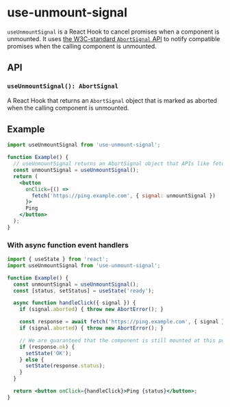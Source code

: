 # use-unmount-signal

`useUnmountSignal` is a React Hook to cancel promises when a component is unmounted. It uses [the W3C-standard `AbortSignal` API](https://dom.spec.whatwg.org/#interface-AbortSignal) to notify compatible promises when the calling component is unmounted.

## API

### `useUnmountSignal(): AbortSignal`

A React Hook that returns an `AbortSignal` object that is marked as aborted when the calling component is unmounted.

## Example

```jsx
import useUnmountSignal from 'use-unmount-signal';

function Example() {
  // useUnmountSignal returns an AbortSignal object that APIs like fetch accept
  const unmountSignal = useUnmountSignal();
  return (
    <button
      onClick={() =>
        fetch('https://ping.example.com', { signal: unmountSignal })
      }>
      Ping
    </button>
  );
}
```

### With async function event handlers

```jsx
import { useState } from 'react';
import useUnmountSignal from 'use-unmount-signal';

function Example() {
  const unmountSignal = useUnmountSignal();
  const [status, setStatus] = useState('ready');

  async function handleClick({ signal }) {
    if (signal.aborted) { throw new AbortError(); }

    const response = await fetch('https://ping.example.com', { signal });
    if (signal.aborted) { throw new AbortError(); }

    // We are guaranteed that the component is still mounted at this point
    if (response.ok) {
      setState('OK');
    } else {
      setState(response.status);
    }
  }

  return <button onClick={handleClick}>Ping {status}</button>;
}
```
